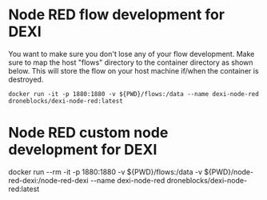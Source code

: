 # Node RED flow development for DEXI
 
You want to make sure you don't lose any of your flow development. Make sure to map the host "flows" directory to the container directory as shown below. This will store the flow on your host machine if/when the container is destroyed.

```docker run -it -p 1880:1880 -v ${PWD}/flows:/data --name dexi-node-red droneblocks/dexi-node-red:latest```

# Node RED custom node development for DEXI
docker run --rm -it -p 1880:1880 -v ${PWD}/flows:/data -v ${PWD}/node-red-dexi:/node-red-dexi --name dexi-node-red droneblocks/dexi-node-red:latest
